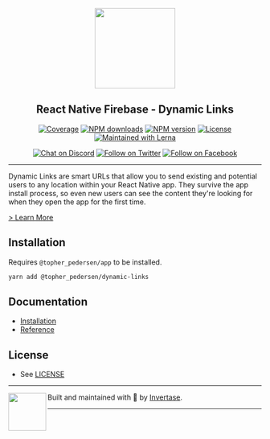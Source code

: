 <p align="center">
  <a href="https://rnfirebase.io">
    <img width="160px" src="https://i.imgur.com/JIyBtKW.png"><br/>
  </a>
  <h2 align="center">React Native Firebase - Dynamic Links</h2>
</p>

<p align="center">
  <a href="https://api.rnfirebase.io/coverage/dynamic-links/detail"><img src="https://api.rnfirebase.io/coverage/dynamic-links/badge?style=flat-square" alt="Coverage"></a>
  <a href="https://www.npmjs.com/package/@topher_pedersen/dynamic-links"><img src="https://img.shields.io/npm/dm/@topher_pedersen/dynamic-links.svg?style=flat-square" alt="NPM downloads"></a>
  <a href="https://www.npmjs.com/package/@topher_pedersen/dynamic-links"><img src="https://img.shields.io/npm/v/@topher_pedersen/dynamic-links.svg?style=flat-square" alt="NPM version"></a>
  <a href="/LICENSE"><img src="https://img.shields.io/npm/l/react-native-firebase.svg?style=flat-square" alt="License"></a>
  <a href="https://lerna.js.org/"><img src="https://img.shields.io/badge/maintained%20with-lerna-cc00ff.svg?style=flat-square" alt="Maintained with Lerna"></a>
</p>

<p align="center">
  <a href="https://invertase.link/discord"><img src="https://img.shields.io/discord/295953187817521152.svg?style=flat-square&colorA=7289da&label=Chat%20on%20Discord" alt="Chat on Discord"></a>
  <a href="https://twitter.com/rnfirebase"><img src="https://img.shields.io/twitter/follow/rnfirebase.svg?style=flat-square&colorA=1da1f2&colorB=&label=Follow%20on%20Twitter" alt="Follow on Twitter"></a>
  <a href="https://www.facebook.com/groups/rnfirebase"><img src="https://img.shields.io/badge/Follow%20on%20Facebook-4172B8?logo=facebook&style=flat-square&logoColor=fff" alt="Follow on Facebook"></a>
</p>

---

Dynamic Links are smart URLs that allow you to send existing and potential users to any location within your React Native app. They survive the app install process, so even new users can see the content they're looking for when they open the app for the first time.

[> Learn More](https://firebase.google.com/products/dynamic-links/)

## Installation

Requires `@topher_pedersen/app` to be installed.

```bash
yarn add @topher_pedersen/dynamic-links
```

## Documentation

- [Installation](https://rnfirebase.io/dynamic-links/usage)
- [Reference](https://rnfirebase.io/reference/dynamic-links)

## License

- See [LICENSE](/LICENSE)

---

<p>
  <img align="left" width="75px" src="https://static.invertase.io/assets/invertase-logo-small.png">
  <p align="left">
    Built and maintained with 💛 by <a href="https://invertase.io">Invertase</a>.
  </p>
</p>

---

